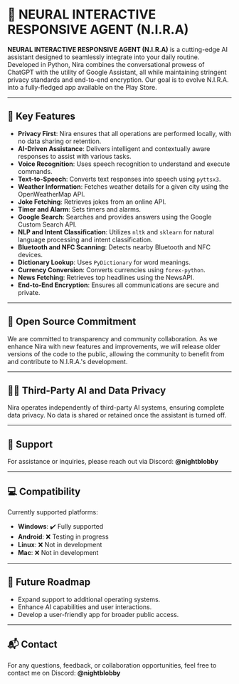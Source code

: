 # 🤖 NEURAL INTERACTIVE RESPONSIVE AGENT (N.I.R.A)

**NEURAL INTERACTIVE RESPONSIVE AGENT (N.I.R.A)** is a cutting-edge AI assistant designed to seamlessly integrate into your daily routine. Developed in Python, Nira combines the conversational prowess of ChatGPT with the utility of Google Assistant, all while maintaining stringent privacy standards and end-to-end encryption. Our goal is to evolve N.I.R.A. into a fully-fledged app available on the Play Store.

---

## 🌟 Key Features

- **Privacy First**: Nira ensures that all operations are performed locally, with no data sharing or retention.
- **AI-Driven Assistance**: Delivers intelligent and contextually aware responses to assist with various tasks.
- **Voice Recognition**: Uses speech recognition to understand and execute commands.
- **Text-to-Speech**: Converts text responses into speech using `pyttsx3`.
- **Weather Information**: Fetches weather details for a given city using the OpenWeatherMap API.
- **Joke Fetching**: Retrieves jokes from an online API.
- **Timer and Alarm**: Sets timers and alarms.
- **Google Search**: Searches and provides answers using the Google Custom Search API.
- **NLP and Intent Classification**: Utilizes `nltk` and `sklearn` for natural language processing and intent classification.
- **Bluetooth and NFC Scanning**: Detects nearby Bluetooth and NFC devices.
- **Dictionary Lookup**: Uses `PyDictionary` for word meanings.
- **Currency Conversion**: Converts currencies using `forex-python`.
- **News Fetching**: Retrieves top headlines using the NewsAPI.
- **End-to-End Encryption**: Ensures all communications are secure and private.

---

## 📢 Open Source Commitment

We are committed to transparency and community collaboration. As we enhance Nira with new features and improvements, we will release older versions of the code to the public, allowing the community to benefit from and contribute to N.I.R.A.'s development.

---

## 🧑‍💻 Third-Party AI and Data Privacy

Nira operates independently of third-party AI systems, ensuring complete data privacy. No data is shared or retained once the assistant is turned off.

---

## 🦺 Support

For assistance or inquiries, please reach out via Discord: **@nightblobby**

---

## 💻 Compatibility

Currently supported platforms:
- **Windows**: ✔️ Fully supported 
- **Android**: ❌ Testing in progress
- **Linux**: ❌ Not in development 
- **Mac**: ❌ Not in development 

---

## 🚀 Future Roadmap

- Expand support to additional operating systems.
- Enhance AI capabilities and user interactions.
- Develop a user-friendly app for broader public access.

---

## 📬 Contact

For any questions, feedback, or collaboration opportunities, feel free to contact me on Discord: **@nightblobby**
